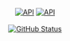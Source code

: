 <p align="center">
  <a href="https://devlibrary.withgoogle.com/authors/seyoungcho2"><img alt="API" src="https://img.shields.io/badge/Google%20DevLibrary-Seyoung%20Cho-orange?style=flat&logo=android"/></a>
  <a href="https://kotlinworld.com"><img alt="API" src="https://img.shields.io/badge/Blog-Seyoung's%20Kotlin%20World-blue?style=flat&logo=tistory"/></a>
  <br><br>
  <a href="https://github.com/seyoungcho2"><img alt="GitHub Status" src="https://github-readme-stats.vercel.app/api?username=seyoungcho2&hide=contribs&show_icons=true&include_all_commits=true&count_private=true"/></a>
</p>

<!--
**seyoungcho2/seyoungcho2** is a ✨ _special_ ✨ repository because its `README.md` (this file) appears on your GitHub profile.

Here are some ideas to get you started:

- 🔭 I’m currently working on ...
- 🌱 I’m currently learning ...
- 👯 I’m looking to collaborate on ...
- 🤔 I’m looking for help with ...
- 💬 Ask me about ...
- 📫 How to reach me: ...
- 😄 Pronouns: ...
- ⚡ Fun fact: ...
-->
